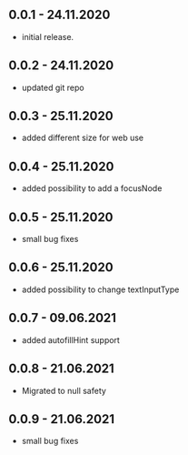 ## 0.0.1 - 24.11.2020

* initial release.

## 0.0.2 - 24.11.2020

* updated git repo

## 0.0.3 - 25.11.2020

* added different size for web use

## 0.0.4 - 25.11.2020

* added possibility to add a focusNode

## 0.0.5 - 25.11.2020

* small bug fixes

## 0.0.6 - 25.11.2020

* added possibility to change textInputType

## 0.0.7 - 09.06.2021

* added autofillHint support

## 0.0.8 - 21.06.2021

* Migrated to null safety

## 0.0.9 - 21.06.2021

* small bug fixes
